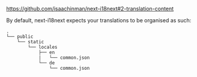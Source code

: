 https://github.com/isaachinman/next-i18next#2-translation-content

By default, next-i18next expects your translations to be organised as such:

```
.
└── public
    └── static
        └── locales
            ├── en
            |   └── common.json
            └── de
                └── common.json
```